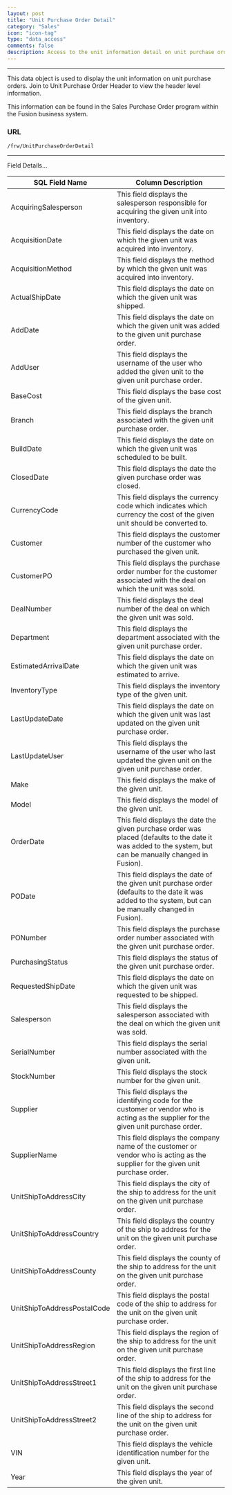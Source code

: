 ```yaml
---
layout: post
title: "Unit Purchase Order Detail"
category: "Sales"
icon: "icon-tag"
type: "data_access"
comments: falsedescription: Access to the unit information detail on unit purchase orders
---
```


---

This data object is used to display the unit information on unit purchase orders. Join to Unit Purchase Order Header to view the header level information.

This information can be found in the Sales Purchase Order program within the Fusion business system.

### URL
```
/frw/UnitPurchaseOrderDetail
```
<hr>Field Details...

| **SQL Field Name**          | **Column Description**                                                                                                                                     |
|---|---|
| AcquiringSalesperson        | This field displays the salesperson responsible for acquiring the given unit into inventory.                                                               |
| AcquisitionDate             | This field displays the date on which the given unit was acquired into inventory.                                                                          |
| AcquisitionMethod           | This field displays the method by which the given unit was acquired into inventory.                                                                        |
| ActualShipDate              | This field displays the date on which the given unit was shipped.                                                                                          |
| AddDate                     | This field displays the date on which the given unit was added to the given unit purchase order.                                                           |
| AddUser                     | This field displays the username of the user who added the given unit to the given unit purchase order.                                                    |
| BaseCost                    | This field displays the base cost of the given unit.                                                                                                       |
| Branch                      | This field displays the branch associated with the given unit purchase order.                                                                              |
| BuildDate                   | This field displays the date on which the given unit was scheduled to be built.                                                                            |
| ClosedDate                  | This field displays the date the given purchase order was closed.                                                                                          |
| CurrencyCode                | This field displays the currency code which indicates which currency the cost of the given unit should be converted to.                                    |
| Customer                    | This field displays the customer number of the customer who purchased the given unit.                                                                      |
| CustomerPO                  | This field displays the purchase order number for the customer associated with the deal on which the unit was sold.                                        |
| DealNumber                  | This field displays the deal number of the deal on which the given unit was sold.                                                                          |
| Department                  | This field displays the department associated with the given unit purchase order.                                                                          |
| EstimatedArrivalDate        | This field displays the date on which the given unit was estimated to arrive.                                                                              |
| InventoryType               | This field displays the inventory type of the given unit.                                                                                                  |
| LastUpdateDate              | This field displays the date on which the given unit was last updated on the given unit purchase order.                                                    |
| LastUpdateUser              | This field displays the username of the user who last updated the given unit on the given unit purchase order.                                             |
| Make                        | This field displays the make of the given unit.                                                                                                            |
| Model                       | This field displays the model of the given unit.                                                                                                           |
| OrderDate                   | This field displays the date the given purchase order was placed (defaults to the date it was added to the system, but can be manually changed in Fusion). |
| PODate                      | This field displays the date of the given unit purchase order (defaults to the date it was added to the system, but can be manually changed in Fusion).    |
| PONumber                    | This field displays the purchase order number associated with the given unit purchase order.                                                               |
| PurchasingStatus            | This field displays the status of the given unit purchase order.                                                                                           |
| RequestedShipDate           | This field displays the date on which the given unit was requested to be shipped.                                                                          |
| Salesperson                 | This field displays the salesperson associated with the deal on which the given unit was sold.                                                             |
| SerialNumber                | This field displays the serial number associated with the given unit.                                                                                      |
| StockNumber                 | This field displays the stock number for the given unit.                                                                                                   |
| Supplier                    | This field displays the identifying code for the customer or vendor who is acting as the supplier for the given unit purchase order.                       |
| SupplierName                | This field displays the company name of the customer or vendor who is acting as the supplier for the given unit purchase order.                            |
| UnitShipToAddressCity       | This field displays the city of the ship to address for the unit on the given unit purchase order.                                                         |
| UnitShipToAddressCountry    | This field displays the country of the ship to address for the unit on the given unit purchase order.                                                      |
| UnitShipToAddressCounty     | This field displays the county of the ship to address for the unit on the given unit purchase order.                                                       |
| UnitShipToAddressPostalCode | This field displays the postal code of the ship to address for the unit on the given unit purchase order.                                                  |
| UnitShipToAddressRegion     | This field displays the region of the ship to address for the unit on the given unit purchase order.                                                       |
| UnitShipToAddressStreet1    | This field displays the first line of the ship to address for the unit on the given unit purchase order.                                                   |
| UnitShipToAddressStreet2    | This field displays the second line of the ship to address for the unit on the given unit purchase order.                                                  |
| VIN                         | This field displays the vehicle identification number for the given unit.                                                                                  |
| Year                        | This field displays the year of the given unit.                                                                                                            |
